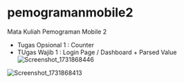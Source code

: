 # pemogramanmobile2
Mata Kuliah Pemograman Mobile 2

- Tugas Opsional 1 : Counter
- TUgas Wajib 1 : Login Page / Dashboard + Parsed Value
![Screenshot_1731868446](https://github.com/user-attachments/assets/2486f1cc-b0eb-4f74-9bb6-4dc6943f31f8)

![Screenshot_1731868413](https://github.com/user-attachments/assets/a4d0f6c9-e243-4c3e-bb01-ea3c9cf35547)
